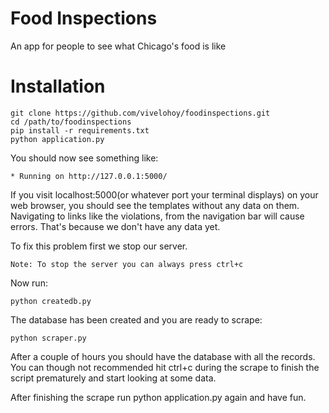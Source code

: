 Food Inspections
===============

An app for people to see what Chicago's food is like

Installation
============

    git clone https://github.com/vivelohoy/foodinspections.git
    cd /path/to/foodinspections
    pip install -r requirements.txt 
    python application.py
    
You should now see something like:

    * Running on http://127.0.0.1:5000/

If you visit localhost:5000(or whatever port your terminal displays) on your web browser, you should see the templates without any data on them. Navigating to links like the violations, from the navigation bar will cause errors. That's because we don't have any data yet.

To fix this problem first we stop our server.

    Note: To stop the server you can always press ctrl+c
    
Now run: 

    python createdb.py
    
The database has been created and you are ready to scrape:

    python scraper.py
    
After a couple of hours you should have the database with all the records. You can though not recommended hit ctrl+c during the scrape to finish the script prematurely and start looking at some data.

After finishing the scrape run python application.py again and have fun.

